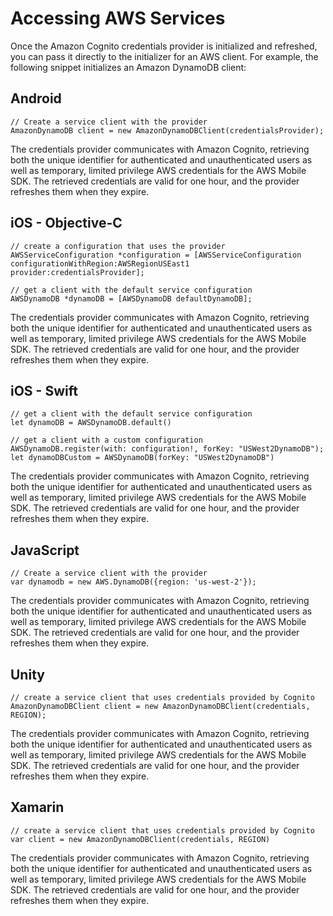 # Accessing AWS Services<a name="accessing-aws-services"></a>

 Once the Amazon Cognito credentials provider is initialized and refreshed, you can pass it directly to the initializer for an AWS client\. For example, the following snippet initializes an Amazon DynamoDB client: 

## Android<a name="accessing-aws-services-1.android"></a>



```
// Create a service client with the provider
AmazonDynamoDB client = new AmazonDynamoDBClient(credentialsProvider);
```

 The credentials provider communicates with Amazon Cognito, retrieving both the unique identifier for authenticated and unauthenticated users as well as temporary, limited privilege AWS credentials for the AWS Mobile SDK\. The retrieved credentials are valid for one hour, and the provider refreshes them when they expire\. 

## iOS \- Objective\-C<a name="accessing-aws-services-1.ios-objc"></a>

```
// create a configuration that uses the provider
AWSServiceConfiguration *configuration = [AWSServiceConfiguration configurationWithRegion:AWSRegionUSEast1 provider:credentialsProvider];

// get a client with the default service configuration
AWSDynamoDB *dynamoDB = [AWSDynamoDB defaultDynamoDB];
```

 The credentials provider communicates with Amazon Cognito, retrieving both the unique identifier for authenticated and unauthenticated users as well as temporary, limited privilege AWS credentials for the AWS Mobile SDK\. The retrieved credentials are valid for one hour, and the provider refreshes them when they expire\. 

## iOS \- Swift<a name="accessing-aws-services-1.ios-swift"></a>

```
// get a client with the default service configuration
let dynamoDB = AWSDynamoDB.default()

// get a client with a custom configuration
AWSDynamoDB.register(with: configuration!, forKey: "USWest2DynamoDB");
let dynamoDBCustom = AWSDynamoDB(forKey: "USWest2DynamoDB")
```

 The credentials provider communicates with Amazon Cognito, retrieving both the unique identifier for authenticated and unauthenticated users as well as temporary, limited privilege AWS credentials for the AWS Mobile SDK\. The retrieved credentials are valid for one hour, and the provider refreshes them when they expire\. 

## JavaScript<a name="accessing-aws-services-1.javascript"></a>



```
// Create a service client with the provider
var dynamodb = new AWS.DynamoDB({region: 'us-west-2'});
```

 The credentials provider communicates with Amazon Cognito, retrieving both the unique identifier for authenticated and unauthenticated users as well as temporary, limited privilege AWS credentials for the AWS Mobile SDK\. The retrieved credentials are valid for one hour, and the provider refreshes them when they expire\. 

## Unity<a name="accessing-aws-services-1.unity"></a>



```
// create a service client that uses credentials provided by Cognito
AmazonDynamoDBClient client = new AmazonDynamoDBClient(credentials, REGION);
```

 The credentials provider communicates with Amazon Cognito, retrieving both the unique identifier for authenticated and unauthenticated users as well as temporary, limited privilege AWS credentials for the AWS Mobile SDK\. The retrieved credentials are valid for one hour, and the provider refreshes them when they expire\. 

## Xamarin<a name="accessing-aws-services-1.xamarin"></a>



```
// create a service client that uses credentials provided by Cognito
var client = new AmazonDynamoDBClient(credentials, REGION)
```

 The credentials provider communicates with Amazon Cognito, retrieving both the unique identifier for authenticated and unauthenticated users as well as temporary, limited privilege AWS credentials for the AWS Mobile SDK\. The retrieved credentials are valid for one hour, and the provider refreshes them when they expire\. 